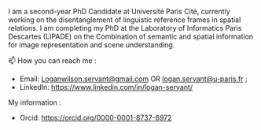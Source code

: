 I am a second-year PhD Candidate at Université Paris Cité, currently working on the disentanglement of linguistic reference frames in spatial relations.
I am completing my PhD at the Laboratory of Informatics Paris Descartes (LIPADE) on the Combination of semantic and spatial information for image representation and scene understanding.

📫 How you can reach me :
  - Email: Loganwilson.servant@gmail.com OR logan.servant@u-paris.fr ; 
  - LinkedIn: https://www.linkedin.com/in/logan-servant/ 


My information :
  - Orcid:  https://orcid.org/0000-0001-8737-6972

